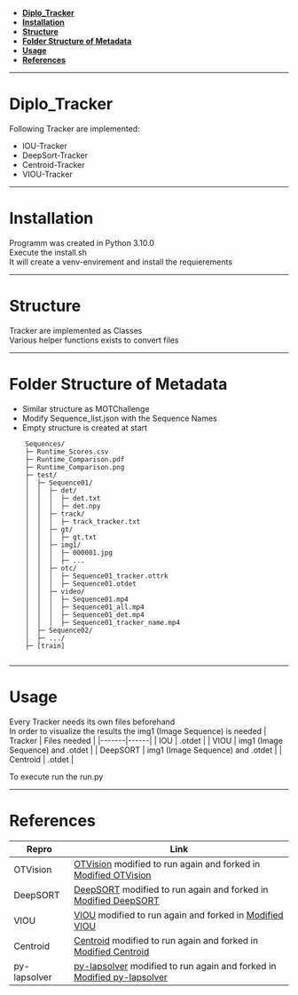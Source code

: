 - [**Diplo\_Tracker**](#diplo_tracker)
- [**Installation**](#installation)
- [**Structure**](#structure)
- [**Folder Structure of Metadata**](#folder-structure-of-metadata)
- [**Usage**](#usage)
- [**References**](#references)

---
# **Diplo_Tracker**
Following Tracker are implemented:
* IOU-Tracker
* DeepSort-Tracker
* Centroid-Tracker
* VIOU-Tracker
---
# **Installation**
Programm was created in Python 3.10.0<br />
Execute the install.sh<br />
It will create a venv-envirement and install the requierements


---
# **Structure**
Tracker are implemented as Classes <br />
Various helper functions exists to convert files

---
# **Folder Structure of Metadata**
* Similar structure as MOTChallenge
* Modify Sequence_list.json with the Sequence Names
* Empty structure is created at start
```
    Sequences/
    ├─ Runtime_Scores.csv
    ├─ Runtime_Comparison.pdf
    ├─ Runtime_Comparison.png
    ├─ test/
    │  ├─ Sequence01/
    │  │  ├─ det/
    │  │  │  ├─ det.txt
    │  │  │  ├─ det.npy
    │  │  ├─ track/
    │  │  │  ├─ track_tracker.txt
    │  │  ├─ gt/
    │  │  │  ├─ gt.txt
    │  │  ├─ img1/
    │  │  │  ├─ 000001.jpg
    │  │  │  ├─ ...
    │  │  ├─ otc/
    │  │  │  ├─ Sequence01_tracker.ottrk
    │  │  │  ├─ Sequence01.otdet
    │  │  ├─ video/
    │  │  │  ├─ Sequence01.mp4
    │  │  │  ├─ Sequence01_all.mp4
    │  │  │  ├─ Sequence01_det.mp4
    │  │  │  ├─ Sequence01_tracker_name.mp4
    │  ├─ Sequence02/
    │  ├─ .../
    ├─ [train]
    
```

---
# **Usage**
Every Tracker needs its own files beforehand<br />
In order to visualize the results the img1 (Image Sequence) is needed
| Tracker | Files needed |
|-------|------|
| IOU    | .otdet |
| VIOU    | img1 (Image Sequence) and .otdet |
| DeepSORT    | img1 (Image Sequence) and .otdet |
| Centroid    | .otdet |

To execute run the run.py

---
# **References**

| Repro | Link |
|-------|------|
| OTVision   | [OTVision](https://github.com/OpenTrafficCam/OTVision) modified to run again and forked in [Modified OTVision](https://github.com/TGSP1997/OTVision)   
| DeepSORT   | [DeepSORT](https://github.com/nwojke/deep_sort) modified to run again and forked in [Modified DeepSORT](https://github.com/TGSP1997/deep_sort)   |
| VIOU   | [VIOU](https://github.com/bochinski/iou-tracker) modified to run again and forked in [Modified VIOU](https://github.com/TGSP1997/iou-tracker)   
| Centroid  | [Centroid](https://github.com/adipandas/multi-object-tracker) modified to run again and forked in [Modified Centroid](https://github.com/TGSP1997/multi-object-tracker)   
| py-lapsolver  | [py-lapsolver](https://github.com/cbm755/py-lapsolver) modified to run again and forked in [Modified py-lapsolver](https://github.com/TGSP1997/py-lapsolver)   
